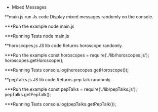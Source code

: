 * Mixed Messages

**main.js
run Js code
Display mixed messages randomly on the console.

***Run the example
node main.js

***Running Tests
node main.js

**horoscopes.js
JS lib code
Returns horoscope randomly.

***Run the example
const horoscopes = require('./lib/horoscopes.js');
horoscopes.getHoroscope();

***Running Tests
console.log(horoscopes.getHoroscope());

**pepTalks.js
JS lib code
Returns pep talk randomly.

***Run the example
const pepTalks = require('./lib/pepTalks.js');
pepTalks.getPepTalk();

***Running Tests
console.log(pepTalks.getPepTalk());
